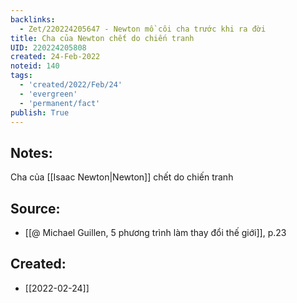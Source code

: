 ```yaml
---
backlinks:
  - Zet/220224205647 - Newton mồ côi cha trước khi ra đời
title: Cha của Newton chết do chiến tranh
UID: 220224205808
created: 24-Feb-2022
noteid: 140
tags:
  - 'created/2022/Feb/24'
  - 'evergreen'
  - 'permanent/fact'
publish: True
---
```

## Notes:
Cha của [[Isaac Newton|Newton]] chết do chiến tranh

## Source:
- [[@ Michael Guillen, 5 phương trình làm thay đổi thế giới]], p.23





## Created:
- [[2022-02-24]]
